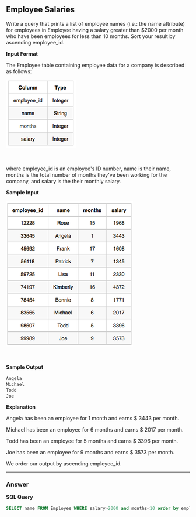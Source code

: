 ## Employee Salaries

Write a query that prints a list of employee names (i.e.: the name attribute) for employees in Employee having a salary greater than  $2000 per month who have been employees for less than  10 months. Sort your result by ascending employee_id.

**Input Format**

The Employee table containing employee data for a company is described as follows:

![Alt text](../Image/Employee_Names_1.png)

<br>

where employee_id is an employee's ID number, name is their name, months is the total number of months they've been working for the company, and salary is the their monthly salary.

**Sample Input**

![Alt text](../Image/Employee_Names_2.png)

<br>

**Sample Output**

```
Angela
Michael
Todd
Joe
```


**Explanation**

Angela has been an employee for 1 month and earns $ 3443 per month.

Michael has been an employee for 6 months and earns $ 2017 per month.

Todd has been an employee for  5 months and earns $ 3396 per month.

Joe has been an employee for 9 months and earns $ 3573 per month.

We order our output by ascending employee_id.

****

### Answer

**SQL Query**

```sql
SELECT name FROM Employee WHERE salary>2000 and months<10 order by employee_id;

```